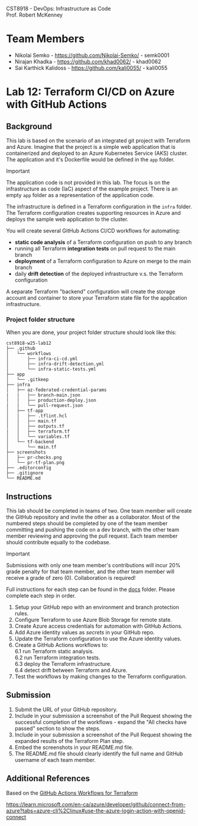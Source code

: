 CST8918 - DevOps: Infrastructure as Code  
Prof. Robert McKenney

# Team Members
- Nikolai Semko         - https://github.com/Nikolai-Semko/ - semk0001
- Nirajan Khadka        - https://github.com/khad0062/      - khad0062
- Sai Karthick Kalidoss - https://github.com/kali0055/      - kali0055

# Lab 12: Terraform CI/CD on Azure with GitHub Actions

## Background

This lab is based on the scenario of an integrated git project with Terraform and Azure. Imagine that the project is a simple web application that is containerized and deployed to an Azure Kubernetes Service (AKS) cluster. The application and it's Dockerfile would be defined in the `app` folder.

> [!IMPORTANT]
> The application code is not provided in this lab. The focus is on the infrastructure as code (IaC) aspect of the example project. There is an empty `app` folder as a representation of the application code.

The infrastructure is defined in a Terraform configuration in the `infra` folder. The Terraform configuration creates supporting resources in Azure and deploys the sample web application to the cluster. 

You will create several GitHub Actions CI/CD workflows for automating:

- **static code analysis** of a Terraform configuration on push to any branch
- running all Terraform **integration tests** on pull request to the main branch
- **deployment** of a Terraform configuration to Azure on merge to the main branch
- daily **drift detection** of the deployed infrastructure v.s. the Terraform configuration

A separate Terraform "backend" configuration will create the storage account and container to store your Terraform state file for the application infrastructure.

### Project folder structure

When you are done, your project folder structure should look like this:

```plaintext
cst8918-w25-lab12
├── .github
│   └── workflows
│       ├── infra-ci-cd.yml
│       ├── infra-drift-detection.yml
│       └── infra-static-tests.yml
├── app
│   └── .gitkeep
├── infra
│   ├── az-federated-credential-params
|   |   ├── branch-main.json
│   │   ├── production-deploy.json
|   |   └── pull-request.json
│   ├── tf-app
│   |   ├── .tflint.hcl
│   │   ├── main.tf
│   │   ├── outputs.tf
|   │   ├── terraform.tf
│   │   └── variables.tf
│   └── tf-backend
│       └── main.tf
├── screenshots
│   ├── pr-checks.png
│   └── pr-tf-plan.png
├── .editorconfig
├── .gitignore
└── README.md
```

## Instructions

This lab should be completed in teams of two. One team member will create the GitHub repository and invite the other as a collaborator. Most of the numbered steps should be completed by one of the team member committing and pushing the code on a dev branch, with the other team member reviewing and approving the pull request. Each team member should contribute equally to the codebase.

> [!IMPORTANT]
> Submissions with only one team member's contributions will incur 20% grade penalty for that team member, and the other team member will receive a grade of zero (0). Collaboration is required!

Full instructions for each step can be found in the [docs](docs) folder. Please complete each step in order.

1. Setup your GitHub repo with an environment and branch protection rules.
2. Configure Terraform to use Azure Blob Storage for remote state.
3. Create Azure access credentials for automation with GitHub Actions.
4. Add Azure identity values as _secrets_ in your GitHub repo.
5. Update the Terraform configuration to use the Azure identity values.
6. Create a GitHub Actions workflows to:  
   6.1 run Terraform static analysis.  
   6.2 run Terraform integration tests.  
   6.3 deploy the Terraform infrastructure.  
   6.4 detect drift between Terraform and Azure.  
7. Test the workflows by making changes to the Terraform configuration.

## Submission

1. Submit the URL of your GitHub repository.
2. Include in your submission a screenshot of the Pull Request showing the successful completion of the workflows - expand the "All checks have passed" section to show the steps.
3. Include in your submission a screenshot of the Pull Request showing the expanded results of the Terraform Plan step.
4. Embed the screenshots in your README.md file.
5. The README.md file should clearly identify the full name and GitHub username of each team member.

## Additional References

Based on the [GitHub Actions Workflows for Terraform](https://github.com/Azure-Samples/terraform-github-actions)

https://learn.microsoft.com/en-ca/azure/developer/github/connect-from-azure?tabs=azure-cli%2Clinux#use-the-azure-login-action-with-openid-connect
